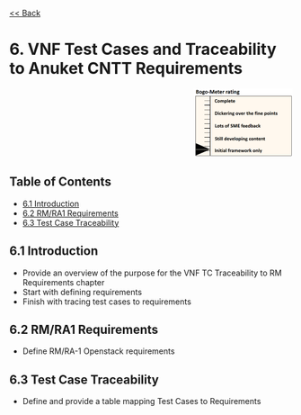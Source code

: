[<< Back](../)

# 6. VNF Test Cases and Traceability to Anuket CNTT Requirements
<p align="right"><img src="../figures/bogo_ifo.png" alt="scope" title="Scope" width="35%"/></p>

## Table of Contents
* [6.1 Introduction](#6.1)
* [6.2 RM/RA1 Requirements](#6.2)
* [6.3 Test Case Traceability](#6.3)

<a name="6.1"></a>
## 6.1 Introduction

- Provide an overview of the purpose for the VNF TC Traceability to RM Requirements chapter
- Start with defining requirements
- Finish with tracing test cases to requirements  

<a name="6.2"></a>
## 6.2 RM/RA1 Requirements

- Define RM/RA-1 Openstack requirements

<a name="6.3"></a>
## 6.3 Test Case Traceability

- Define and provide a table mapping Test Cases to Requirements
